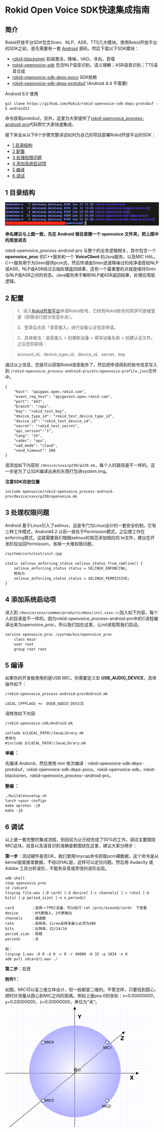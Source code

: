 # Rokid Open Voice SDK快速集成指南

## 简介

Rokid开放平台SDK包含Siren、NLP、ASR、TTS几大模块。使用Rokid开放平台的SDK之前，首先需要有一套 [Android](https://mirrors.tuna.tsinghua.edu.cn/help/AOSP/) 源码，然后下载以下SDK模块：

- [rokid-blacksiren](https://github.com/Rokid/rokid-blacksiren.git) 前端激活，降噪，VAD，寻向，音墙
- [rokid-openvoice-sdk](https://github.com/Rokid/rokid-openvoice-sdk.git) 包含NLP语音识别，语义理解；ASR语音识别；TTS语音合成
- [rokid-openvoice-sdk-deps-poco](https://github.com/Rokid/rokid-openvoice-sdk-deps-poco.git)  SDK依赖
- [rokid-openvoice-sdk-deps-protobuf](https://github.com/Rokid/rokid-openvoice-sdk-deps-protobuf) (Android 4.4 不需要)

Android 6.0 使用 

```
git clone https://github.com/Rokid/rokid-openvoice-sdk-deps-protobuf -b android23
``` 

命令获取protobuf。另外，这里为大家提供了[rokid-openvoice_process-android-pro](https://github.com/Rokid/rokid-openvoice-process-android-pro.git)代码帮忙大家快速集成。

接下来会从以下6个步骤完整讲述如何为自己的项目部署Rokid开放平台的SDK：

- [1 目录结构](#1-目录结构)
- [2 配置](#2-配置)
- [3 处理权限问题](#3-处理权限问题)
- [4 添加系统启动项](#4-添加系统启动项)
- [5 编译](#5-编译)
- [6 调试](#6-调试)

## 1 目录结构
![](images/menu.png)

**命名建议与上图一致，先在 Android 根目录建一个 openvoice 文件夹，把上图中的库放进去**

 rokid-openvoice_process-android-pro 与整个的业务逻辑相关，其中包含一个 **openvoice_proc** 的C++服务和一个 **VoiceClient** 的Java服务，以及MIC HAL。C++服务用于为Siren提供pcm流，然后传递由Siren滤波降噪过的纯净语音给NLP或ASR，NLP或ASR经过云端处理返回结果，还有一个最重要的点就是维持Siren与NLP或ASR之间的状态。Java服务用于解析NLP或ASR返回结果，处理应用层逻辑。

## 2 配置

> 1、进入[Rokid开放平台](https://developer.rokid.com/)申请Rokid账号，已经有Rokid账号的同学可直接登录（但需进行部分信息补全）。

> 2、登录后点选「语音接入」进行设备认证信息申请。

> 3、具体做法：语音接入 &gt; 创建新设备 &gt; 填写设备名称 &gt; 创建认证文件。之后您将获得：

> account_id、device_type_id、device_id、secret、key

通过以上信息，您就可以获取Rokid语音服务了，然后把申请得到的账号信息写入到 `/rokid-openvoice_process-android-pro/etc/openvoice-profile.json`文件中。

    {
        "host": "apigwws.open.rokid.com",
        "event_req_host": "apigwrest.open.rokid.com",
        "port": "443",
        "branch": "/api",
        "key": "rokid_test_key",
        "device_type_id": "rokid_test_device_type_id",
        "device_id": "rokid_test_device_id",
        "secret": "rokid_test_secret",
        "api_version":"1",
        "lang": "zh",
        "codec": "opu",
        "vad_mode": "cloud",
        "vend_timeout": 500
    }

请添加如下内容到 `/device/xxxx/p230/p230.mk`，每个人的路径是不一样的。这一步是为了让SDK编译出来的东西打包进system.img。
	
**注意SDK存放位置**

    include openvoice/rokid-openvoice_process-android-pro/device/xxxx/p230/openvoice.mk

## 3 处理权限问题

Android 基于Linux引入了selinux，这是专门为Linux设计的一套安全机制。它有三种工作模式，Android4.2 以前一直处于Permission模式，之后便工作在enforcing模式，这就需要我们根据selinux的规范添加相应的.te文件，建议在开发阶段设回Permission，省掉一大堆权限问题。

	/system/core/init/init.cpp 

	static selinux_enforcing_status selinux_status_from_cmdline() {
    	selinux_enforcing_status status = SELINUX_ENFORCING;
    	修改为
    	selinux_enforcing_status status = SELINUX_PERMISSIVE;
    }  

## 4 添加系统启动项

进入到 `/device/xxxx/common/products/mbox/init.xxxx.rc`加入如下内容，每个人的目录是不一样的。因为rokid-openvoice_process-android-pro中的C进程编译出来为openvoice_proc，所以我们加在这里，让init进程帮我们启动。

    service openvoice_proc /system/bin/openvoice_proc
        class main
        user root
        group root root 

## 5 编译

如果你的开发板使用的是USB MIC，你需要定义宏 **USB_AUDIO_DEVICE**，具体操作如下：

    /rokid-openvoice_process-android-pro/Android.mk

    LOCAL_CPPFLAGS += -DUSB_AUDIO_DEVICE

请修改如下内容:

    /rokid-openvoice-sdk/Android.mk
    
    include $(LOCAL_PATH)/JavaLibrary.mk
    修改为
    #include $(LOCAL_PATH)/JavaLibrary.mk

**单编 ：**

先编译 Andorid，然后使用 mm 依次编译：rokid-openvoice-sdk-deps-protobuf，rokid-openvoice-sdk-deps-poco，rokid-openvoice-sdk，rokid-blacksiren，rokid-openvoice_process--android-pro。

**整编 ：**

    ./build/envsetup.sh
    lunch <your config>
    make aprotoc -j8
    make -j8


## 6 调试

以上是一套完整的集成流程，到目前为止已经完成了50%的工作。调试主要围绕MIC这块，拾音以及语音识别准确度都围绕在这里，建议大家分两步：

**第一步**：测试硬件是否OK，我们使用tinycap命令抓取pcm裸数据，这个命令是从kernel层直接拿数据，不经过HAL层，这样可以定位问题。然后用 Audacity 或 Adobe 工具分析波形，不能有杂音或奇怪的波形出现。

    adb shell
    stop openvoice_proc
    cd /sdcard
    tinycap file.wav [-D card] [-d device] [-c channels] [-r rate] [-b bits] [-p period_size] [-n n_periods]
    
    card        ：选择一个MIC设备，可以执行`cat /proc/asound/cards` 下查看
    device      ：0代表输入，1代表输出
    channels    ：通道数
    rate        ：采样率，Siren采样率最小必须为48K
    bits        ：比特率，32/24/16
    period_size ：周期
    periods     ：点

    例：
    tinycap 1.wav -D 0 -d 0 -c 8 -r 48000 -b 32 -p 1024 -n 8
    adb pull sdcard/1.wav ./

**第二步**：拾音

**附件1：**

如图，MIC可以呈三维立体设计，但一般都是二维的。不管怎样，只要找到圆心，顺时针测量从圆心到MIC之间的距离。例如上面pos.0的坐标：x=0.00000000，y=0.03000000，z=0.00000000，单位为”米“。
![](images/MIC.png)


